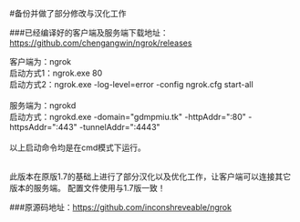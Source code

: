 #备份并做了部分修改与汉化工作

###已经编译好的客户端及服务端下载地址：</br>https://github.com/chengangwin/ngrok/releases

客户端为：ngrok</br>
启动方式1：ngrok.exe 80</br>
启动方式2：ngrok.exe -log-level=error -config ngrok.cfg start-all</br></br>
服务端为：ngrokd</br>
启动方式：ngrokd.exe -domain="gdmpmiu.tk" -httpAddr=":80" -httpsAddr=":443" -tunnelAddr=":4443"</br></br>
以上启动命令均是在cmd模式下运行。</br></br>

此版本在原版1.7的基础上进行了部分汉化以及优化工作，让客户端可以连接其它版本的服务端。
配置文件使用与1.7版一致！


###原源码地址：https://github.com/inconshreveable/ngrok
